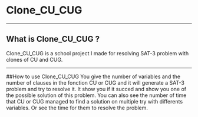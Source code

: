 # Clone_CU_CUG
***
## What is Clone_CU_CUG ?
Clone_CU_CUG is a school project I made for resolving SAT-3 problem with clones of CU and CUG.
***
##How to use Clone_CU_CUG
You give the number of variables and the number of clauses in the fonction CU or CUG and it will generate a SAT-3 problem and try to resolve it. It show you if it succed and show you one of the possible solution of this problem.
You can also see the number of time that CU or CUG managed to find a solution on multiple try with differents variables. Or see the time for them to resolve the problem.
